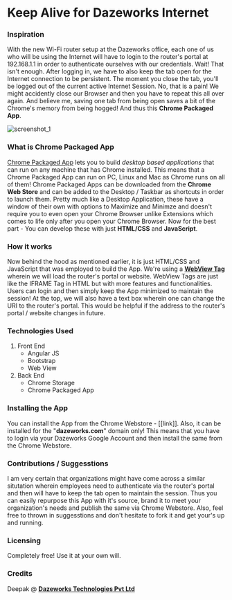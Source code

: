 # Keep Alive for Dazeworks Internet

### Inspiration
With the new Wi-Fi router setup at the Dazeworks office, each one of us who will be using the Internet will have to login to the router's portal at 192.168.1.1 in order to authenticate ourselves with our credentials. Wait! That isn't enough. After logging in, we have to also keep the tab open for the Internet connection to be persistent. The moment you close the tab, you'll be logged out of the current active Internet Session. No, that is a pain! We might accidently close our Browser and then you have to repeat this all over again. And believe me, saving one tab from being open saves a bit of the Chrome's memory from being hogged! And thus this **Chrome Packaged App**.

![screenshot_1](https://cloud.githubusercontent.com/assets/3683725/12562473/5b06549c-c3cb-11e5-83df-0c6cb32e054b.png)

### What is Chrome Packaged App
[Chrome Packaged App](https://developer.chrome.com/apps/about_apps) lets you to build *desktop based applications* that can run on any machine that has Chrome installed. This means that a Chrome Packaged App can run on PC, Linux and Mac as Chrome runs on all of them! Chrome Packaged Apps can be downloaded from the **Chrome Web Store** and can be added to the Desktop / Taskbar as shortcuts in order to launch them. Pretty much like a Desktop Application, these have a window of their own with options to Maximize and Minimze and doesn't require you to even open your Chrome Browser unlike Extensions which comes to life only after you open your Chrome Browser. Now for the best part - You can develop these with just **HTML/CSS** and **JavaScript**.

### How it works
Now behind the hood as mentioned earlier, it is just HTML/CSS and JavaScript that was employed to build the App. We're using a [**WebView Tag**](https://developer.chrome.com/apps/tags/webview) wherein we will load the router's portal or website. WebView Tags are just like the IFRAME Tag in HTML but with more features and functionalities. Users can login and then simply keep the App minimized to maintain the session! At the top, we will also have a text box wherein one can change the URI to the router's portal. This would be helpful if the address to the router's portal / website changes in future.

### Technologies Used
1.  Front End
    * Angular JS
    * Bootstrap
    * Web View
2.  Back End
    * Chrome Storage
    * Chrome Packaged App

### Installing the App
You can install the App from the Chrome Webstore - [[link]]. Also, it can be installed for the "**dazeworks.com**" domain only! This means that you have to login via your Dazeworks Google Account and then install the same from the Chrome Webstore.

### Contributions / Suggesstions
I am very certain that organizations might have come across a similar situtation wherein employees need to authenticate via the router's portal and then will have to keep the tab open to maintain the session. Thus you can easily repurpose this App with it's source, brand it to meet your organization's needs and publish the same via Chrome Webstore. Also, feel free to thrown in suggesstions and don't hesitate to fork it and get your's up and running.

### Licensing
Completely free! Use it at your own will.

### Credits
Deepak @ [**Dazeworks Technologies Pvt Ltd**](http://dazeworks.com/)
